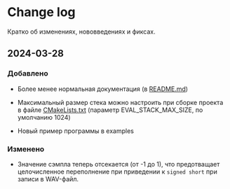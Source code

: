 # Change log

Кратко об изменениях, нововведениях и фиксах.

## 2024-03-28

### Добавлено

* Более менее нормальная документация (в [README.md](README.md))

* Максимальный размер стека можно настроить при сборке проекта в файле [CMakeLists.txt](CMakeLists.txt) (параметр EVAL_STACK_MAX_SIZE, по умолчанию 1024)

* Новый пример программы в examples

### Изменено

* Значение сэмпла теперь отсекается (от -1 до 1), что предотващает целочисленное переполнение при приведении к `signed short` при записи в WAV-файл.